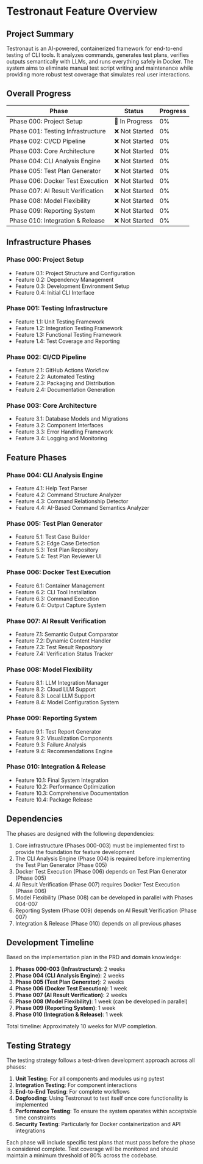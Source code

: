 # Testronaut Feature Overview

## Project Summary
Testronaut is an AI-powered, containerized framework for end-to-end testing of CLI tools. It analyzes commands, generates test plans, verifies outputs semantically with LLMs, and runs everything safely in Docker. The system aims to eliminate manual test script writing and maintenance while providing more robust test coverage that simulates real user interactions.

## Overall Progress

| Phase | Status | Progress |
|-------|--------|----------|
| Phase 000: Project Setup | 🚧 In Progress | 0% |
| Phase 001: Testing Infrastructure | ❌ Not Started | 0% |
| Phase 002: CI/CD Pipeline | ❌ Not Started | 0% |
| Phase 003: Core Architecture | ❌ Not Started | 0% |
| Phase 004: CLI Analysis Engine | ❌ Not Started | 0% |
| Phase 005: Test Plan Generator | ❌ Not Started | 0% |
| Phase 006: Docker Test Execution | ❌ Not Started | 0% |
| Phase 007: AI Result Verification | ❌ Not Started | 0% |
| Phase 008: Model Flexibility | ❌ Not Started | 0% |
| Phase 009: Reporting System | ❌ Not Started | 0% |
| Phase 010: Integration & Release | ❌ Not Started | 0% |

## Infrastructure Phases

### Phase 000: Project Setup
- Feature 0.1: Project Structure and Configuration
- Feature 0.2: Dependency Management
- Feature 0.3: Development Environment Setup
- Feature 0.4: Initial CLI Interface

### Phase 001: Testing Infrastructure
- Feature 1.1: Unit Testing Framework
- Feature 1.2: Integration Testing Framework
- Feature 1.3: Functional Testing Framework
- Feature 1.4: Test Coverage and Reporting

### Phase 002: CI/CD Pipeline
- Feature 2.1: GitHub Actions Workflow
- Feature 2.2: Automated Testing
- Feature 2.3: Packaging and Distribution
- Feature 2.4: Documentation Generation

### Phase 003: Core Architecture
- Feature 3.1: Database Models and Migrations
- Feature 3.2: Component Interfaces
- Feature 3.3: Error Handling Framework
- Feature 3.4: Logging and Monitoring

## Feature Phases

### Phase 004: CLI Analysis Engine
- Feature 4.1: Help Text Parser
- Feature 4.2: Command Structure Analyzer
- Feature 4.3: Command Relationship Detector
- Feature 4.4: AI-Based Command Semantics Analyzer

### Phase 005: Test Plan Generator
- Feature 5.1: Test Case Builder
- Feature 5.2: Edge Case Detection
- Feature 5.3: Test Plan Repository
- Feature 5.4: Test Plan Reviewer UI

### Phase 006: Docker Test Execution
- Feature 6.1: Container Management
- Feature 6.2: CLI Tool Installation
- Feature 6.3: Command Execution
- Feature 6.4: Output Capture System

### Phase 007: AI Result Verification
- Feature 7.1: Semantic Output Comparator
- Feature 7.2: Dynamic Content Handler
- Feature 7.3: Test Result Repository
- Feature 7.4: Verification Status Tracker

### Phase 008: Model Flexibility
- Feature 8.1: LLM Integration Manager
- Feature 8.2: Cloud LLM Support
- Feature 8.3: Local LLM Support
- Feature 8.4: Model Configuration System

### Phase 009: Reporting System
- Feature 9.1: Test Report Generator
- Feature 9.2: Visualization Components
- Feature 9.3: Failure Analysis
- Feature 9.4: Recommendations Engine

### Phase 010: Integration & Release
- Feature 10.1: Final System Integration
- Feature 10.2: Performance Optimization
- Feature 10.3: Comprehensive Documentation
- Feature 10.4: Package Release

## Dependencies

The phases are designed with the following dependencies:

1. Core infrastructure (Phases 000-003) must be implemented first to provide the foundation for feature development
2. The CLI Analysis Engine (Phase 004) is required before implementing the Test Plan Generator (Phase 005)
3. Docker Test Execution (Phase 006) depends on Test Plan Generator (Phase 005)
4. AI Result Verification (Phase 007) requires Docker Test Execution (Phase 006)
5. Model Flexibility (Phase 008) can be developed in parallel with Phases 004-007
6. Reporting System (Phase 009) depends on AI Result Verification (Phase 007)
7. Integration & Release (Phase 010) depends on all previous phases

## Development Timeline

Based on the implementation plan in the PRD and domain knowledge:

1. **Phases 000-003 (Infrastructure)**: 2 weeks
2. **Phase 004 (CLI Analysis Engine)**: 2 weeks
3. **Phase 005 (Test Plan Generator)**: 2 weeks
4. **Phase 006 (Docker Test Execution)**: 1 week
5. **Phase 007 (AI Result Verification)**: 2 weeks
6. **Phase 008 (Model Flexibility)**: 1 week (can be developed in parallel)
7. **Phase 009 (Reporting System)**: 1 week
8. **Phase 010 (Integration & Release)**: 1 week

Total timeline: Approximately 10 weeks for MVP completion.

## Testing Strategy

The testing strategy follows a test-driven development approach across all phases:

1. **Unit Testing**: For all components and modules using pytest
2. **Integration Testing**: For component interactions
3. **End-to-End Testing**: For complete workflows
4. **Dogfooding**: Using Testronaut to test itself once core functionality is implemented
5. **Performance Testing**: To ensure the system operates within acceptable time constraints
6. **Security Testing**: Particularly for Docker containerization and API integrations

Each phase will include specific test plans that must pass before the phase is considered complete. Test coverage will be monitored and should maintain a minimum threshold of 80% across the codebase.
